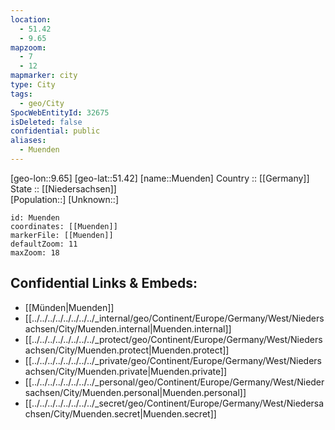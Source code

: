 ```yaml
---
location:
  - 51.42
  - 9.65
mapzoom:
  - 7
  - 12
mapmarker: city
type: City
tags:
  - geo/City
SpocWebEntityId: 32675
isDeleted: false
confidential: public
aliases:
  - Muenden
---
```

[geo-lon::9.65] 
[geo-lat::51.42] 
[name::Muenden] 
Country :: [[Germany]]  
State :: [[Niedersachsen]]  
[Population::] 
[Unknown::] 


```leaflet
id: Muenden
coordinates: [[Muenden]] 
markerFile: [[Muenden]] 
defaultZoom: 11 
maxZoom: 18
```


## Confidential Links & Embeds: 
- [[Münden|Muenden]]  
- [[../../../../../../../../_internal/geo/Continent/Europe/Germany/West/Niedersachsen/City/Muenden.internal|Muenden.internal]] 
- [[../../../../../../../../_protect/geo/Continent/Europe/Germany/West/Niedersachsen/City/Muenden.protect|Muenden.protect]] 
- [[../../../../../../../../_private/geo/Continent/Europe/Germany/West/Niedersachsen/City/Muenden.private|Muenden.private]] 
- [[../../../../../../../../_personal/geo/Continent/Europe/Germany/West/Niedersachsen/City/Muenden.personal|Muenden.personal]] 
- [[../../../../../../../../_secret/geo/Continent/Europe/Germany/West/Niedersachsen/City/Muenden.secret|Muenden.secret]] 
